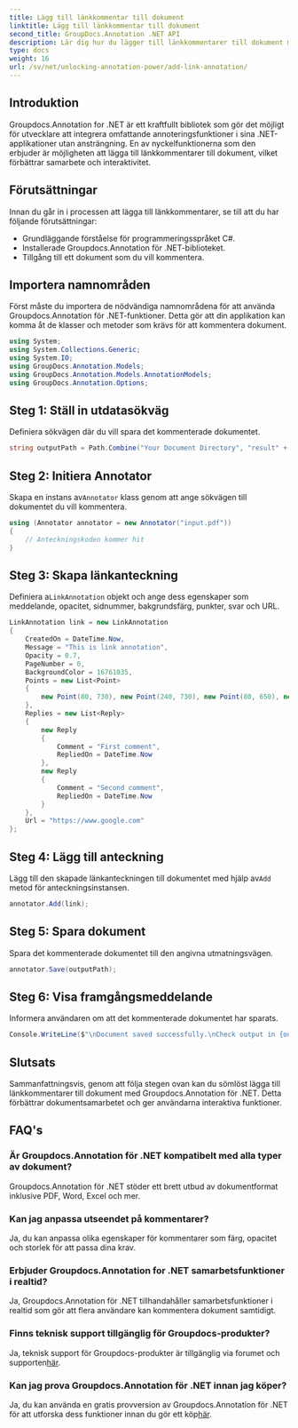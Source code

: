 ```yaml
---
title: Lägg till länkkommentar till dokument
linktitle: Lägg till länkkommentar till dokument
second_title: GroupDocs.Annotation .NET API
description: Lär dig hur du lägger till länkkommentarer till dokument med Groupdocs.Annotation för .NET. Förbättra samarbete och interaktivitet utan ansträngning.
type: docs
weight: 16
url: /sv/net/unlocking-annotation-power/add-link-annotation/
---
```

## Introduktion
Groupdocs.Annotation for .NET är ett kraftfullt bibliotek som gör det möjligt för utvecklare att integrera omfattande annoteringsfunktioner i sina .NET-applikationer utan ansträngning. En av nyckelfunktionerna som den erbjuder är möjligheten att lägga till länkkommentarer till dokument, vilket förbättrar samarbete och interaktivitet.
## Förutsättningar
Innan du går in i processen att lägga till länkkommentarer, se till att du har följande förutsättningar:
- Grundläggande förståelse för programmeringsspråket C#.
- Installerade Groupdocs.Annotation för .NET-biblioteket.
- Tillgång till ett dokument som du vill kommentera.

## Importera namnområden
Först måste du importera de nödvändiga namnområdena för att använda Groupdocs.Annotation för .NET-funktioner. Detta gör att din applikation kan komma åt de klasser och metoder som krävs för att kommentera dokument.
```csharp
using System;
using System.Collections.Generic;
using System.IO;
using GroupDocs.Annotation.Models;
using GroupDocs.Annotation.Models.AnnotationModels;
using GroupDocs.Annotation.Options;
```
## Steg 1: Ställ in utdatasökväg
Definiera sökvägen där du vill spara det kommenterade dokumentet.
```csharp
string outputPath = Path.Combine("Your Document Directory", "result" + Path.GetExtension("input.pdf"));
```
## Steg 2: Initiera Annotator
 Skapa en instans av`Annotator` klass genom att ange sökvägen till dokumentet du vill kommentera.
```csharp
using (Annotator annotator = new Annotator("input.pdf"))
{
    // Anteckningskoden kommer hit
}
```
## Steg 3: Skapa länkanteckning
 Definiera a`LinkAnnotation` objekt och ange dess egenskaper som meddelande, opacitet, sidnummer, bakgrundsfärg, punkter, svar och URL.
```csharp
LinkAnnotation link = new LinkAnnotation
{
    CreatedOn = DateTime.Now,
    Message = "This is link annotation",
    Opacity = 0.7,
    PageNumber = 0,
    BackgroundColor = 16761035,
    Points = new List<Point>
    {
        new Point(80, 730), new Point(240, 730), new Point(80, 650), new Point(240, 650)
    },
    Replies = new List<Reply>
    {
        new Reply
        {
            Comment = "First comment",
            RepliedOn = DateTime.Now
        },
        new Reply
        {
            Comment = "Second comment",
            RepliedOn = DateTime.Now
        }
    },
    Url = "https://www.google.com"
};
```
## Steg 4: Lägg till anteckning
 Lägg till den skapade länkanteckningen till dokumentet med hjälp av`Add` metod för anteckningsinstansen.
```csharp
annotator.Add(link);
```
## Steg 5: Spara dokument
Spara det kommenterade dokumentet till den angivna utmatningsvägen.
```csharp
annotator.Save(outputPath);
```
## Steg 6: Visa framgångsmeddelande
Informera användaren om att det kommenterade dokumentet har sparats.
```csharp
Console.WriteLine($"\nDocument saved successfully.\nCheck output in {outputPath}.");
```

## Slutsats
Sammanfattningsvis, genom att följa stegen ovan kan du sömlöst lägga till länkkommentarer till dokument med Groupdocs.Annotation för .NET. Detta förbättrar dokumentsamarbetet och ger användarna interaktiva funktioner.
## FAQ's
### Är Groupdocs.Annotation för .NET kompatibelt med alla typer av dokument?
Groupdocs.Annotation för .NET stöder ett brett utbud av dokumentformat inklusive PDF, Word, Excel och mer.
### Kan jag anpassa utseendet på kommentarer?
Ja, du kan anpassa olika egenskaper för kommentarer som färg, opacitet och storlek för att passa dina krav.
### Erbjuder Groupdocs.Annotation for .NET samarbetsfunktioner i realtid?
Ja, Groupdocs.Annotation för .NET tillhandahåller samarbetsfunktioner i realtid som gör att flera användare kan kommentera dokument samtidigt.
### Finns teknisk support tillgänglig för Groupdocs-produkter?
 Ja, teknisk support för Groupdocs-produkter är tillgänglig via forumet och supporten[här](https://forum.groupdocs.com/c/annotation/10).
### Kan jag prova Groupdocs.Annotation för .NET innan jag köper?
Ja, du kan använda en gratis provversion av Groupdocs.Annotation för .NET för att utforska dess funktioner innan du gör ett köp[här](https://purchase.groupdocs.com/temporary-license/).